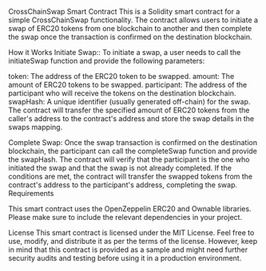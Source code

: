

CrossChainSwap Smart Contract
This is a Solidity smart contract for a simple CrossChainSwap functionality. The contract allows users to initiate a swap of ERC20 tokens from one blockchain to another and then complete the swap once the transaction is confirmed on the destination blockchain.

How it Works
Initiate Swap:: To initiate a swap, a user needs to call the initiateSwap function and provide the following parameters:

token: The address of the ERC20 token to be swapped.
amount: The amount of ERC20 tokens to be swapped.
participant: The address of the participant who will receive the tokens on the destination blockchain.
swapHash: A unique identifier (usually generated off-chain) for the swap.
The contract will transfer the specified amount of ERC20 tokens from the caller's address to the contract's address and store the swap details in the swaps mapping.

Complete Swap: Once the swap transaction is confirmed on the destination blockchain, the participant can call the completeSwap function and provide the swapHash. The contract will verify that the participant is the one who initiated the swap and that the swap is not already completed. If the conditions are met, the contract will transfer the swapped tokens from the contract's address to the participant's address, completing the swap.
Requirements



This smart contract uses the OpenZeppelin ERC20 and Ownable libraries. Please make sure to include the relevant dependencies in your project.


License
This smart contract is licensed under the MIT License. Feel free to use, modify, and distribute it as per the terms of the license. However, keep in mind that this contract is provided as a sample and might need further security audits and testing before using it in a production environment.
